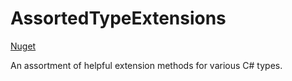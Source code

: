 # AssortedTypeExtensions
[Nuget](https://www.nuget.org/packages/AssortedTypeExtensions/)  

An assortment of helpful extension methods for various C# types.
